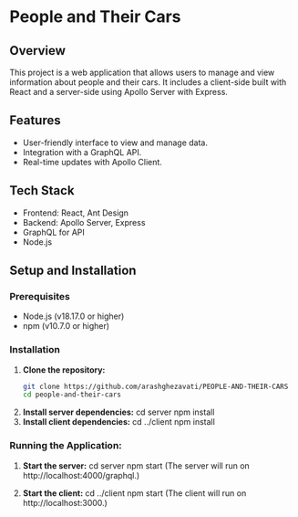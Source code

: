 # People and Their Cars

## Overview
This project is a web application that allows users to manage and view information about people and their cars. It includes a client-side built with React and a server-side using Apollo Server with Express.

## Features
- User-friendly interface to view and manage data.
- Integration with a GraphQL API.
- Real-time updates with Apollo Client.

## Tech Stack
- Frontend: React, Ant Design
- Backend: Apollo Server, Express
- GraphQL for API
- Node.js

## Setup and Installation

### Prerequisites
- Node.js (v18.17.0 or higher)
- npm (v10.7.0 or higher)

### Installation

1. **Clone the repository:**
   ```bash
   git clone https://github.com/arashghezavati/PEOPLE-AND-THEIR-CARS
   cd people-and-their-cars

2. **Install server dependencies:**
  cd server
  npm install
3. **Install client dependencies:**
  cd ../client
  npm install

### Running the Application:

1. **Start the server:**
   cd server
   npm start
   (The server will run on http://localhost:4000/graphql.)


3. **Start the client:**
  cd ../client
  npm start
  (The client will run on http://localhost:3000.)

